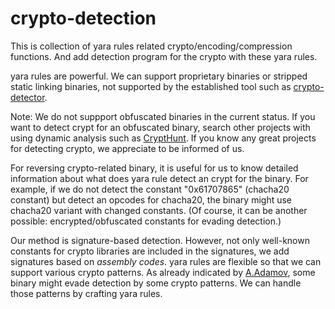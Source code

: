 # crypto-detection

This is collection of yara rules related crypto/encoding/compression functions.
And add detection program for the crypto with these yara rules.

yara rules are powerful. We can support proprietary binaries or stripped static linking binaries, not supported by the established tool such as [crypto-detector](https://github.com/Wind-River/crypto-detector).

Note: We do not suppport obfuscated binaries in the current status. If you want to detect crypt for an obfuscated binary, search other projects with using dynamic analysis such as [CryptHunt](https://github.com/s3team/CryptoHunt). If you know any great projects for detecting crypto, we appreciate to be informed of us. 

For reversing crypto-related binary, it is useful for us to know detailed information about what does yara rule detect an crypt for the binary.
For example, if we do not detect the constant "0x61707865" (chacha20 constant) but detect an opcodes for chacha20, the binary might use chacha20 variant with changed constants.
(Of course, it can be another possible: encrypted/obfuscated constants for evading detection.)

Our method is signature-based detection.
However, not only well-known constants for crypto libraries are included in the signatures, we add signatures based on _assembly codes_.
yara rules are flexible so that we can support various crypto patterns.
As already indicated by [A.Adamov](https://www.virusbulletin.com/uploads/pdf/conference_slides/2018/Adamov-VB2018-AIAssistWithRansomware.pdf), some binary might evade detection by some crypto patterns.
We can handle those patterns by crafting yara rules.
